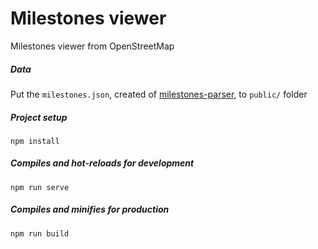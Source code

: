 # Milestones viewer
Milestones viewer from OpenStreetMap

##### Data
Put the `milestones.json`, created of [milestones-parser](https://github.com/zlant/milestones-parser), to `public/` folder

##### Project setup
```
npm install
```

##### Compiles and hot-reloads for development
```
npm run serve
```

##### Compiles and minifies for production
```
npm run build
```
